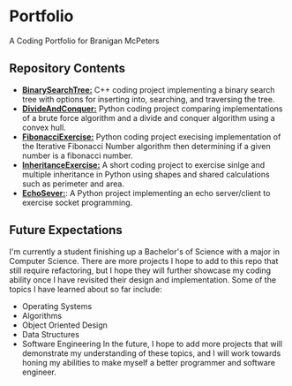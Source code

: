 # Portfolio
A Coding Portfolio for Branigan McPeters 

## Repository Contents
* <ins>**BinarySearchTree:**</ins> C++ coding project implementing a binary search tree with options for inserting into, searching, and traversing the tree.
* <ins>**DivideAndConquer:**</ins> Python coding project comparing implementations of a brute force algorithm and a divide and conquer algorithm using a convex hull.
* <ins>**FibonacciExercise:**</ins> Python coding project execising implementation of the Iterative Fibonacci Number algorithm then determining if a given number is a fibonacci number.
* <ins>**InheritanceExercise:**</ins> A short coding project to exercise sinlge and multiple inheritance in Python using shapes and shared calculations such as perimeter and area.
* <ins>**EchoSever:**</ins>: A Python project implementing an echo server/client to exercise socket programming.

## Future Expectations
I'm currently a student finishing up a Bachelor's of Science with a major in Computer Science. There are more projects I hope to add to this repo that still require refactoring, but I hope they will further showcase my coding ability once I have revisited their design and implementation.
Some of the topics I have learned about so far include:
* Operating Systems
* Algorithms
* Object Oriented Design
* Data Structures
* Software Engineering
In the future, I hope to add more projects that will demonstrate my understanding of these topics, and I will work towards honing my abilities to make myself a better programmer and software engineer.
